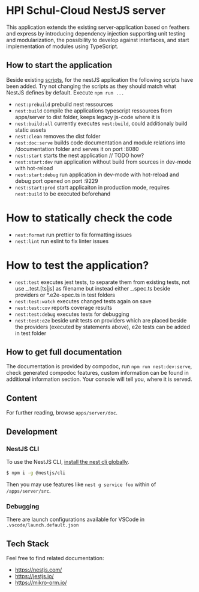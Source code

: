 # HPI Schul-Cloud NestJS server

This application extends the existing server-application based on feathers and express by introducing dependency injection supporting unit testing and modularization, the possibility to develop against interfaces, and start implementation of modules using TypeScript.

## How to start the application

Beside existing [scripts](/), for the nestJS application the following scripts have been added. Try not changing the scripts as they should match what NestJS defines by default. Execute `npm run ...`

- `nest:prebuild` prebuild nest ressources
- `nest:build` compile the applications typescript ressources from apps/server to dist folder, keeps legacy js-code where it is
- `nest:build:all` currently executes `nest:build`, could additionaly build static assets
- `nest:clean` removes the dist folder
- `nest:doc:serve` builds code documentation and module relations into /documentation folder and serves it on port :8080
- `nest:start` starts the nest application // TODO how?
- `nest:start:dev` run application without build from sources in dev-mode with hot-reload
- `nest:start:debug` run application in dev-mode with hot-reload and debug port opened on port :9229
- `nest:start:prod` start applicaiton in production mode, requires `nest:build` to be executed beforehand

# How to statically check the code

- `nest:format` run prettier to fix formatting issues
- `nest:lint` run eslint to fix linter issues

# How to test the application?

- `nest:test` executes jest tests, to separate them from existing tests, not use _.test.[ts|js] as filename but instead either _.spec.ts beside providers or \*.e2e-spec.ts in test folders
- `nest:test:watch` executes changed tests again on save
- `nest:test:cov` reports coverage results
- `nest:test:debug` executes tests for debugging
- `nest:test:e2e` beside unit tests on providers which are placed beside the providers (executed by statements above), e2e tests can be added in test folder

## How to get full documentation

The documentation is provided by compodoc, run `npm run nest:dev:serve`, check generated compodoc features, custom information can be found in additional information section. Your console will tell you, where it is served.

## Content

For further reading, browse `apps/server/doc`.

## Development

### NestJS CLI

To use the NestJS CLI, [install the nest cli globally](https://docs.nestjs.com/#installation).

```bash
$ npm i -g @nestjs/cli
```

Then you may use features like `nest g service foo` within of `/apps/server/src`.

### Debugging

There are launch configurations available for VSCode in `.vscode/launch.default.json`

## Tech Stack

Feel free to find related documentation:

- https://nestjs.com/
- https://jestjs.io/
- https://mikro-orm.io/
